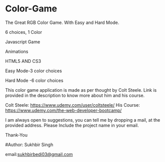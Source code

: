 # Color-Game

The Great RGB Color Game. With Easy and Hard Mode.

6 choices, 1 Color

Javascript Game

Animations

HTML5 AND CS3

Easy Mode-3 color choices

Hard Mode -6 color choices

This color game application is made as per thought by Colt Steele. Link is provided in the description to know more about him and his course. 

Colt Steele: https://www.udemy.com/user/coltsteele/
His Course: https://www.udemy.com/the-web-developer-bootcamp/


I am always open to suggestions, you can tell me by dropping a mail, at the provided address. Please Include the project name in your email.

Thank-You

#Author: Sukhbir Singh

email:sukhbirbedi03@gmail.com
